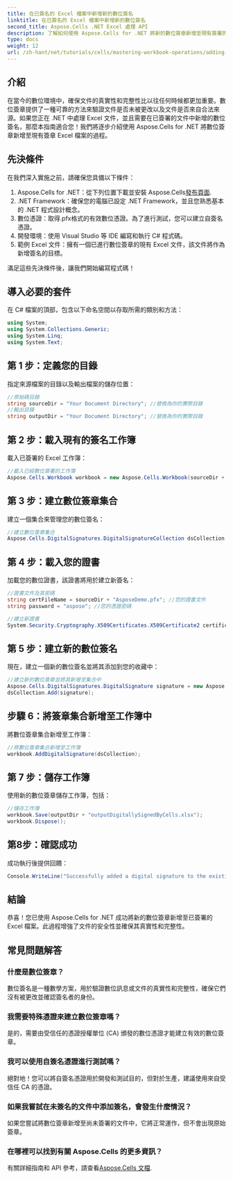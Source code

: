 ```yaml
---
title: 在已簽名的 Excel 檔案中新增新的數位簽名
linktitle: 在已簽名的 Excel 檔案中新增新的數位簽名
second_title: Aspose.Cells .NET Excel 處理 API
description: 了解如何使用 Aspose.Cells for .NET 將新的數位簽章新增至現有簽署的 Excel 檔案。本綜合指南涵蓋了所有先決條件、逐步說明和程式碼範例。
type: docs
weight: 12
url: /zh-hant/net/tutorials/cells/mastering-workbook-operations/adding-new-digital-signature-to-signed-excel-file/
---
```

## 介紹

在當今的數位環境中，確保文件的真實性和完整性比以往任何時候都更加重要。數位簽章提供了一種可靠的方法來驗證文件是否未被更改以及文件是否來自合法來源。如果您正在 .NET 中處理 Excel 文件，並且需要在已簽署的文件中新增的數位簽名，那麼本指南適合您！我們將逐步介紹使用 Aspose.Cells for .NET 將數位簽章新增至現有簽章 Excel 檔案的過程。

## 先決條件

在我們深入實施之前，請確保您具備以下條件：

1.  Aspose.Cells for .NET：從下列位置下載並安裝 Aspose.Cells[發布頁面](https://releases.aspose.com/cells/net/).
2. .NET Framework：確保您的電腦已設定 .NET Framework，並且您熟悉基本的 .NET 程式設計概念。
3. 數位憑證：取得.pfx格式的有效數位憑證。為了進行測試，您可以建立自簽名憑證。
4. 開發環境：使用 Visual Studio 等 IDE 編寫和執行 C# 程式碼。
5. 範例 Excel 文件：擁有一個已進行數位簽章的現有 Excel 文件，該文件將作為新增簽名的目標。

滿足這些先決條件後，讓我們開始編寫程式碼！

## 導入必要的套件

在 C# 檔案的頂部，包含以下命名空間以存取所需的類別和方法：

```csharp
using System;
using System.Collections.Generic;
using System.Linq;
using System.Text;
```

## 第 1 步：定義您的目錄

指定來源檔案的目錄以及輸出檔案的儲存位置：

```csharp
//原始碼目錄
string sourceDir = "Your Document Directory"; //替換為你的實際目錄
//輸出目錄
string outputDir = "Your Document Directory"; //替換為你的實際目錄
```

## 第 2 步：載入現有的簽名工作簿

載入已簽署的 Excel 工作簿：

```csharp
//載入已經數位簽署的工作簿
Aspose.Cells.Workbook workbook = new Aspose.Cells.Workbook(sourceDir + "sampleDigitallySignedByCells.xlsx");
```

## 第 3 步：建立數位簽章集合

建立一個集合來管理您的數位簽名：

```csharp
//建立數位簽章集合
Aspose.Cells.DigitalSignatures.DigitalSignatureCollection dsCollection = new Aspose.Cells.DigitalSignatures.DigitalSignatureCollection();
```

## 第 4 步：載入您的證書

加載您的數位證書，該證書將用於建立新簽名：

```csharp
//證書文件及其密碼
string certFileName = sourceDir + "AsposeDemo.pfx"; //您的證書文件
string password = "aspose"; //您的憑證密碼

//建立新證書
System.Security.Cryptography.X509Certificates.X509Certificate2 certificate = new System.Security.Cryptography.X509Certificates.X509Certificate2(certFileName, password);
```

## 第 5 步：建立新的數位簽名

現在，建立一個新的數位簽名並將其添加到您的收藏中：

```csharp
//建立新的數位簽章並將其新增至集合中
Aspose.Cells.DigitalSignatures.DigitalSignature signature = new Aspose.Cells.DigitalSignatures.DigitalSignature(certificate, "Aspose.Cells added new digital signature in existing digitally signed workbook.", DateTime.Now);
dsCollection.Add(signature);
```

## 步驟 6：將簽章集合新增至工作簿中

將數位簽章集合新增至工作簿：

```csharp
//將數位簽章集合新增至工作簿
workbook.AddDigitalSignature(dsCollection);
```

## 第 7 步：儲存工作簿

使用新的數位簽章儲存工作簿，包括：

```csharp
//儲存工作簿
workbook.Save(outputDir + "outputDigitallySignedByCells.xlsx");
workbook.Dispose();
```

## 第8步：確認成功

成功執行後提供回饋：

```csharp
Console.WriteLine("Successfully added a digital signature to the existing signed Excel file.");
```

## 結論

恭喜！您已使用 Aspose.Cells for .NET 成功將新的數位簽章新增至已簽署的 Excel 檔案。此過程增強了文件的安全性並確保其真實性和完整性。

## 常見問題解答

### 什麼是數位簽章？

數位簽名是一種數學方案，用於驗證數位訊息或文件的真實性和完整性，確保它們沒有被更改並確認簽名者的身份。

### 我需要特殊憑證來建立數位簽章嗎？

是的，需要由受信任的憑證授權單位 (CA) 頒發的數位憑證才能建立有效的數位簽章。

### 我可以使用自簽名憑證進行測試嗎？

絕對地！您可以將自簽名憑證用於開發和測試目的，但對於生產，建議使用來自受信任 CA 的憑證。

### 如果我嘗試在未簽名的文件中添加簽名，會發生什麼情況？

如果您嘗試將數位簽章新增至尚未簽署的文件中，它將正常運作，但不會出現原始簽章。

### 在哪裡可以找到有關 Aspose.Cells 的更多資訊？

有關詳細指南和 API 參考，請查看[Aspose.Cells 文檔](https://reference.aspose.com/cells/net/).